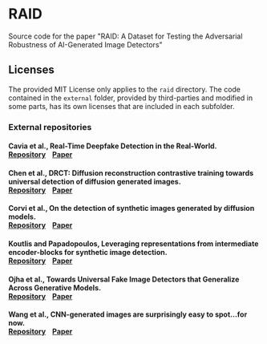 # RAID
Source code for the paper "RAID: A Dataset for Testing the Adversarial
Robustness of AI-Generated Image Detectors"

## Licenses
The provided MIT License only applies to the `raid` directory. The code
contained in the `external` folder, provided by third-parties and modified in
some parts, has its own licenses that are included in each subfolder.

### External repositories

#### Cavia et al., Real-Time Deepfake Detection in the Real-World.<br>[Repository](https://github.com/barcavia/RealTime-DeepfakeDetection-in-the-RealWorld)&nbsp;&nbsp;&nbsp;&nbsp;[Paper](https://arxiv.org/abs/2406.09398)
#### Chen et al., DRCT: Diffusion reconstruction contrastive training towards universal detection of diffusion generated images.<br>[Repository](https://github.com/beibuwandeluori/DRCT)&nbsp;&nbsp;&nbsp;&nbsp;[Paper](https://raw.githubusercontent.com/mlresearch/v235/main/assets/chen24ay/chen24ay.pdf)
#### Corvi et al., On the detection of synthetic images generated by diffusion models.<br>[Repository](https://github.com/grip-unina/DMimageDetection)&nbsp;&nbsp;&nbsp;&nbsp;[Paper](https://arxiv.org/abs/2211.00680)
#### Koutlis and Papadopoulos, Leveraging representations from intermediate encoder-blocks for synthetic image detection.<br>[Repository](https://github.com/mever-team/rine)&nbsp;&nbsp;&nbsp;&nbsp;[Paper](https://arxiv.org/abs/2402.19091)
#### Ojha et al., Towards Universal Fake Image Detectors that Generalize Across Generative Models.<br>[Repository](https://github.com/WisconsinAIVision/UniversalFakeDetect)&nbsp;&nbsp;&nbsp;&nbsp;[Paper](https://arxiv.org/abs/2302.10174)
#### Wang et al., CNN-generated images are surprisingly easy to spot...for now.<br>[Repository](https://github.com/PeterWang512/CNNDetection)&nbsp;&nbsp;&nbsp;&nbsp;[Paper](https://arxiv.org/abs/1912.11035)